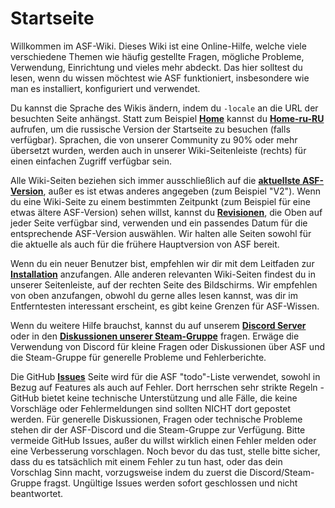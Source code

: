 # Startseite

Willkommen im ASF-Wiki. Dieses Wiki ist eine Online-Hilfe, welche viele verschiedene Themen wie häufig gestellte Fragen, mögliche Probleme, Verwendung, Einrichtung und vieles mehr abdeckt. Das hier solltest du lesen, wenn du wissen möchtest wie ASF funktioniert, insbesondere wie man es installiert, konfiguriert und verwendet.

Du kannst die Sprache des Wikis ändern, indem du `-locale` an die URL der besuchten Seite anhängst. Statt zum Beispiel **[Home](https://github.com/JustArchiNET/ArchiSteamFarm/wiki/Home)** kannst du **[Home-ru-RU](https://github.com/JustArchiNET/ArchiSteamFarm/wiki/Home-ru-RU)** aufrufen, um die russische Version der Startseite zu besuchen (falls verfügbar). Sprachen, die von unserer Community zu 90% oder mehr übersetzt wurden, werden auch in unserer Wiki-Seitenleiste (rechts) für einen einfachen Zugriff verfügbar sein.

Alle Wiki-Seiten beziehen sich immer ausschließlich auf die **[aktuellste ASF-Version](https://github.com/JustArchiNET/ArchiSteamFarm/releases)**, außer es ist etwas anderes angegeben (zum Beispiel "V2"). Wenn du eine Wiki-Seite zu einem bestimmten Zeitpunkt (zum Beispiel für eine etwas ältere ASF-Version) sehen willst, kannst du **[Revisionen](https://github.com/JustArchiNET/ArchiSteamFarm/wiki/_history)**, die Oben auf jeder Seite verfügbar sind, verwenden und ein passendes Datum für die entsprechende ASF-Version auswählen. Wir halten alle Seiten sowohl für die aktuelle als auch für die frühere Hauptversion von ASF bereit.

Wenn du ein neuer Benutzer bist, empfehlen wir dir mit dem Leitfaden zur **[Installation](https://github.com/JustArchiNET/ArchiSteamFarm/wiki/Setting-up-de-DE)** anzufangen. Alle anderen relevanten Wiki-Seiten findest du in unserer Seitenleiste, auf der rechten Seite des Bildschirms. Wir empfehlen von oben anzufangen, obwohl du gerne alles lesen kannst, was dir im Entferntesten interessant erscheint, es gibt keine Grenzen für ASF-Wissen.

Wenn du weitere Hilfe brauchst, kannst du auf unserem **[Discord Server](https://discord.gg/hSQgt8j)** oder in den **[Diskussionen unserer Steam-Gruppe](https://steamcommunity.com/groups/archiasf/discussions/1)** fragen. Erwäge die Verwendung von Discord für kleine Fragen oder Diskussionen über ASF und die Steam-Gruppe für generelle Probleme und Fehlerberichte.

Die GitHub **[Issues](https://github.com/JustArchiNET/ArchiSteamFarm/issues)** Seite wird für die ASF "todo"-Liste verwendet, sowohl in Bezug auf Features als auch auf Fehler. Dort herrschen sehr strikte Regeln - GitHub bietet keine technische Unterstützung und alle Fälle, die keine Vorschläge oder Fehlermeldungen sind sollten NICHT dort gepostet werden. Für generelle Diskussionen, Fragen oder technische Probleme stehen dir der ASF-Discord und die Steam-Gruppe zur Verfügung. Bitte vermeide GitHub Issues, außer du willst wirklich einen Fehler melden oder eine Verbesserung vorschlagen. Noch bevor du das tust, stelle bitte sicher, dass du es tatsächlich mit einem Fehler zu tun hast, oder das dein Vorschlag Sinn macht, vorzugsweise indem du zuerst die Discord/Steam-Gruppe fragst. Ungültige Issues werden sofort geschlossen und nicht beantwortet.